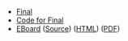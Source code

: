 * [Final](../assignments/final.html)
* [Code for Final](https://github.com/Grinnell-CSC207/final-2013F/)
* [EBoard](../eboards/55.md) 
  ([Source](../eboards/55.html))
  ([HTML](../eboards/55.html))
  ([PDF](../eboards/55.pdf))
